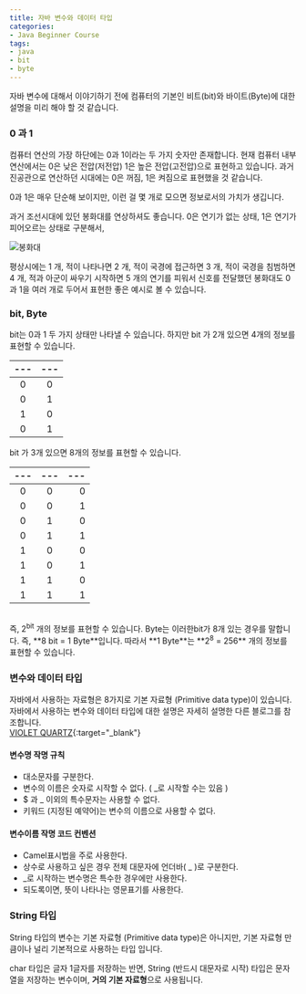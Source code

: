 ```yaml
---
title: 자바 변수와 데이터 타입
categories:
- Java Beginner Course
tags:
- java
- bit
- byte
---
```


자바 변수에 대해서 이야기하기 전에 컴퓨터의 기본인 비트(bit)와 바이트(Byte)에 대한 설명을 미리 해야 할 것 같습니다.

### 0 과 1
컴퓨터 연산의 가장 하단에는 0과 1이라는 두 가지 숫자만 존재합니다. 현재 컴퓨터 내부 연산에서는 0은 낮은 전압(저전압) 1은 높은 전압(고전압)으로 표현하고 있습니다. 과거 진공관으로 연산하던 시대에는 0은 꺼짐, 1은 켜짐으로 표현했을 것 같습니다.

0과 1은 매우 단순해 보이지만, 이런 걸 몇 개로 모으면 정보로서의 가치가 생깁니다. 

과거 조선시대에 있던 봉화대를 연상하셔도 좋습니다. 0은 연기가 없는 상태, 1은 연기가 피어오르는 상태로 구분해서,

![봉화대](http://i1.media.daumcdn.net/uf/image/U01/agora/4EAB10A9371E530AC1)

평상시에는 1 개, 적이 나타나면 2 개, 적이 국경에 접근하면 3 개, 적이 국경을 침범하면 4 개, 적과 아군이 싸우기 시작하면 5 개의 연기를 피워서 신호를 전달했던 봉화대도 0과 1을 여러 개로 두어서 표현한 좋은 예시로 볼 수 있습니다.


### bit, Byte

bit는 0과 1 두 가지 상태만 나타낼 수 있습니다. 
하지만 bit 가 2개 있으면 4개의 정보를 표현할 수 있습니다.

|---|---|
|:--:|:--:|
| 0 | 0 |
| 0 | 1 |
| 1 | 0 |
| 0 | 1 |

bit 가 3개 있으면 8개의 정보를 표현할 수 있습니다.

|---|---|---|
|:--:|:--:|--:|
| 0 | 0 | 0 |
| 0 | 0 | 1 |
| 0 | 1 | 0 |
| 0 | 1 | 1 |
| 1 | 0 | 0 |
| 1 | 0 | 1 |
| 1 | 1 | 0 |
| 1 | 1 | 1 |   

<br/>
즉, 2<sup>bit</sup> 개의 정보를 표현할 수 있습니다. Byte는 이러한bit가 8개 있는 경우를 말합니다. 즉, **8 bit =  1 Byte**입니다. 따라서 **1 Byte**는 **2<sup>8</sup> = 256** 개의 정보를 표현할 수 있습니다.

### 변수와 데이터 타입

자바에서 사용하는 자료형은 8가지로 기본 자료형 (Primitive data type)이 있습니다.   
자바에서 사용하는 변수와 데이터 타입에 대한 설명은 자세히 설명한 다른 블로그를 참조합니다.   
[VIOLET QUARTZ](https://futurecreator.github.io/2017/01/27/java-variable-data-type/){:target="_blank"}

#### 변수명 작명 규칙
* 대소문자를 구분한다.
* 변수의 이름은 숫자로 시작할 수 없다. ( _로 시작할 수는 있음 )
* $ 과 _ 이외의 특수문자는 사용할 수 없다.
* 키워드 (지정된 예약어)는 변수의 이름으로 사용할 수 없다.

#### 변수이름 작명 코드 컨벤션
* Camel표시법을 주로 사용한다.
* 상수로 사용하고 싶은 경우 전체 대문자에 언더바( _ )로 구분한다.
*  _로 시작하는 변수명은 특수한 경우에만 사용한다.
*  되도록이면, 뜻이 나타나는 영문표기를 사용한다.

### String 타입

String 타입의 변수는 기본 자료형 (Primitive data type)은 아니지만, 기본 자료형 만큼이나 널리 기본적으로 사용하는 타입 입니다.

char 타입은 글자 1글자를 저장하는 반면, String (반드시 대문자로 시작) 타입은 문자열을 저장하는 변수이며, **거의 기본 자료형**으로 사용됩니다.
